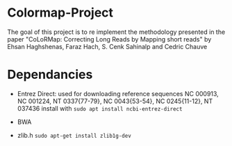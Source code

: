 # Colormap-Project
The goal of this project is to re implement the methodology presented in the paper "CoLoRMap: Correcting Long Reads by Mapping short reads" by Ehsan Haghshenas, Faraz Hach, S. Cenk Sahinalp and Cedric Chauve


# Dependancies

- Entrez Direct: used for downloading reference sequences NC 000913, NC 001224, NT 0337{77-79}, NC 0043{53-54}, NC 0245{11-12}, NT 037436 install with ```sudo apt install ncbi-entrez-direct```

- BWA

- zlib.h
```sudo apt-get install zlib1g-dev```
